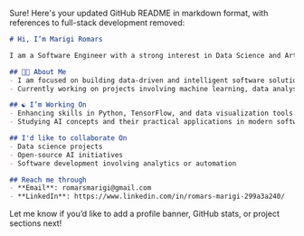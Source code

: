 Sure! Here's your updated GitHub README in markdown format, with references to full-stack development removed:

```markdown
# Hi, I’m Marigi Romars

I am a Software Engineer with a strong interest in Data Science and Artificial Intelligence. Currently expanding my skills in these areas through both study and hands-on projects.

## 👨‍💻 About Me
- I am focused on building data-driven and intelligent software solutions.
- Currently working on projects involving machine learning, data analysis, and AI model deployment.

## ☯ I’m Working On
- Enhancing skills in Python, TensorFlow, and data visualization tools.
- Studying AI concepts and their practical applications in modern software systems.

## I'd like to collaborate On
- Data science projects  
- Open-source AI initiatives  
- Software development involving analytics or automation

## Reach me through
- **Email**: romarsmarigi@gmail.com  
- **LinkedIn**: https://www.linkedin.com/in/romars-marigi-299a3a240/  
```

Let me know if you’d like to add a profile banner, GitHub stats, or project sections next!

